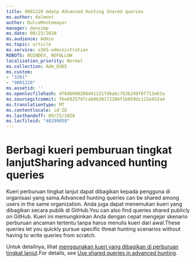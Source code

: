 ```yaml
---
title: 9001220 mdatp Advanced Hunting Shared queries
ms.author: dolmont
author: DulceMontemayor
manager: dansimp
ms.date: 09/23/2020
ms.audience: Admin
ms.topic: article
ms.service: o365-administration
ROBOTS: NOINDEX, NOFOLLOW
localization_priority: Normal
ms.collection: Adm_O365
ms.custom:
- "3201"
- "9001220"
ms.assetid: ''
ms.openlocfilehash: 4f04b090208d41131fd6abc763b249f0f713e63a
ms.sourcegitcommit: fbe6925797cab0b38172386f1b059dc122e452a4
ms.translationtype: MT
ms.contentlocale: id-ID
ms.lasthandoff: 09/25/2020
ms.locfileid: "48299858"
---
```

# <a name="sharing-advanced-hunting-queries"></a><span data-ttu-id="0d99f-102">Berbagi kueri pemburuan tingkat lanjut</span><span class="sxs-lookup"><span data-stu-id="0d99f-102">Sharing advanced hunting queries</span></span>

<span data-ttu-id="0d99f-103">Kueri perburuan tingkat lanjut dapat dibagikan kepada pengguna di organisasi yang sama.</span><span class="sxs-lookup"><span data-stu-id="0d99f-103">Advanced hunting queries can be shared among users in the same  organization.</span></span> <span data-ttu-id="0d99f-104">Anda juga dapat menemukan kueri yang dibagikan secara publik di GitHub.</span><span class="sxs-lookup"><span data-stu-id="0d99f-104">You can also find queries shared publicly on GitHub.</span></span> <span data-ttu-id="0d99f-105">Kueri ini memungkinkan Anda dengan cepat mengejar skenario perburuan ancaman tertentu tanpa harus menulis kueri dari awal.</span><span class="sxs-lookup"><span data-stu-id="0d99f-105">These queries let you quickly pursue specific threat hunting scenarios without having to write queries from scratch.</span></span>
  
<span data-ttu-id="0d99f-106">Untuk detailnya, lihat [menggunakan kueri yang dibagikan di perburuan tingkat lanjut](https://docs.microsoft.com/windows/security/threat-protection/microsoft-defender-atp/advanced-hunting-shared-queries).</span><span class="sxs-lookup"><span data-stu-id="0d99f-106">For details, see [Use shared queries in advanced hunting](https://docs.microsoft.com/windows/security/threat-protection/microsoft-defender-atp/advanced-hunting-shared-queries).</span></span>